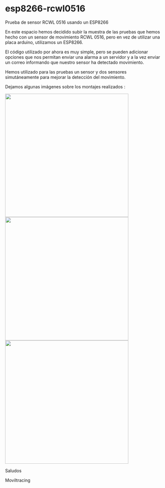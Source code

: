 # esp8266-rcwl0516
Prueba de sensor RCWL 0516 usando un ESP8266

En este espacio hemos decidido subir la muestra de las pruebas que hemos hecho con un sensor de movimiento RCWL 0516, pero en vez de utilizar una placa arduino, utilizamos un ESP8266.

El código utilizado por ahora es muy simple, pero se pueden adicionar opciones que nos permitan enviar una alarma a un servidor y a la vez enviar un correo informando que nuestro sensor ha detectado movimiento.

Hemos utilizado para las pruebas un sensor y dos sensores simutáneamente para mejorar la detección del movimiento.

Dejamos algunas imágenes sobre los montajes realizados :

<image src="http://moviltracing.com/iot/images/20180608_190347.jpg" width="400px" />

<image src="http://moviltracing.com/iot/images/20180608_145817.jpg" width="400px" />

<image src="http://moviltracing.com/iot/images/20180608_190336.jpg" width="400px" />

Saludos

Moviltracing
